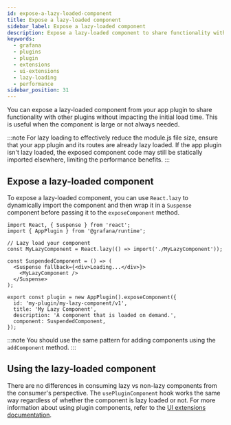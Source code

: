 ```yaml
---
id: expose-a-lazy-loaded-component
title: Expose a lazy-loaded component
sidebar_label: Expose a lazy-loaded component
description: Expose a lazy-loaded component to share functionality with other plugins.
keywords:
  - grafana
  - plugins
  - plugin
  - extensions
  - ui-extensions
  - lazy-loading
  - performance
sidebar_position: 31
---
```


You can expose a lazy-loaded component from your app plugin to share functionality with other plugins without impacting the initial load time. This is useful when the component is large or not always needed.

:::note
For lazy loading to effectively reduce the module.js file size, ensure that your app plugin and its routes are already lazy loaded. If the app plugin isn't lazy loaded, the exposed component code may still be statically imported elsewhere, limiting the performance benefits.
:::

## Expose a lazy-loaded component

To expose a lazy-loaded component, you can use `React.lazy` to dynamically import the component and then wrap it in a `Suspense` component before passing it to the `exposeComponent` method.

```tsx
import React, { Suspense } from 'react';
import { AppPlugin } from '@grafana/runtime';

// Lazy load your component
const MyLazyComponent = React.lazy(() => import('./MyLazyComponent'));

const SuspendedComponent = () => (
  <Suspense fallback={<div>Loading...</div>}>
    <MyLazyComponent />
  </Suspense>
);

export const plugin = new AppPlugin().exposeComponent({
  id: 'my-plugin/my-lazy-component/v1',
  title: 'My Lazy Component',
  description: 'A component that is loaded on demand.',
  component: SuspendedComponent,
});
```

:::note
You should use the same pattern for adding components using the `addComponent` method.
:::

## Using the lazy-loaded component

There are no differences in consuming lazy vs non-lazy components from the consumer's perspective. The `usePluginComponent` hook works the same way regardless of whether the component is lazy loaded or not. For more information about using plugin components, refer to the [UI extensions documentation](../key-concepts/ui-extensions).

